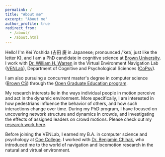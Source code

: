 ```yaml
---
permalink: /
title: "About me"
excerpt: "About me"
author_profile: true
redirect_from:
  - /about/
  - /about.html
---
```


Hello! I'm Kei Yoshida (吉田 慶 in Japanese; pronounced /ˈkeɪ/, just like the letter K), and I am a PhD candidate in cognitive science at [Brown University](https://www.brown.edu/). I work with [Dr. William H. Warren](https://vivo.brown.edu/display/wwarrenj) in the Virtual Environment Navigation Lab ([VENLab](https://sites.brown.edu/venlab/)), Department of Cognitive and Psychological Sciences ([CoPsy](https://copsy.brown.edu/)).

I am also pursuing a concurrent master's degree in computer science ([Brown CS](https://cs.brown.edu/)) through the [Open Graduate Education program](https://graduateschool.brown.edu/phd-experience/collaborative-research/open-graduate-education).

My research interests lie in the ways individual people in motion perceive and act in the dynamic environment. More specifically, I am interested in how pedestrians influence the behavior of others, and how such interactions change over time. During my PhD program, I have focused on uncovering network structure and dynamics in crowds, and investigating the effects of assigned leaders on crowd motions. Please check out my [research work here](/research/).

Before joining the VENLab, I earned my B.A. in computer science and psychology at [Coe College](https://www.coe.edu). I worked with [Dr. Benjamin Chihak](https://www.coe.edu/academics/majors-areas-study/psychology/faculty#:~:text=Ben%20Chihak), who introduced me to the world of navigation and locomotion research in the natural and virtual environment.